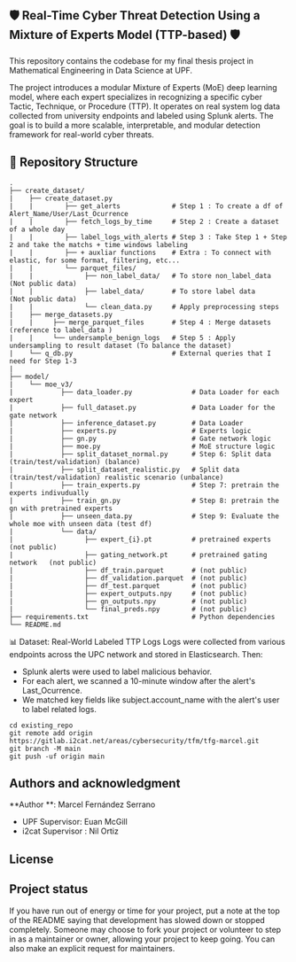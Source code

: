 ## 🛡️ Real-Time Cyber Threat Detection Using a Mixture of Experts Model (TTP-based) 🛡️

This repository contains the codebase for my final thesis project in Mathematical Engineering in Data Science at UPF.

The project introduces a modular Mixture of Experts (MoE) deep learning model, where each expert specializes in recognizing a specific cyber Tactic, Technique, or Procedure (TTP). It operates on real system log data collected from university endpoints and labeled using Splunk alerts. The goal is to build a more scalable, interpretable, and modular detection framework for real-world cyber threats.


## 📂 Repository Structure

```
.
├── create_dataset/        
|    ├── create_dataset.py 
|    |        ├── get_alerts             # Step 1 : To create a df of Alert_Name/User/Last_Ocurrence     
|    |        ├── fetch_logs_by_time     # Step 2 : Create a dataset of a whole day 
|    |        ├── label_logs_with_alerts # Step 3 : Take Step 1 + Step 2 and take the matchs + time windows labeling
|    |        ├── + auxliar functions    # Extra : To connect with elastic, for some format, filtering, etc...
|    |        └── parquet_files/  
|    |             ├── non_label_data/   # To store non_label_data   (Not public data)
|    |             ├── label_data/       # To store label data       (Not public data)
|    |             └── clean_data.py     # Apply preprocessing steps    
|    ├── merge_datasets.py
|    |     ├── merge_parquet_files       # Step 4 : Merge datasets (reference to label_data )
|    |     └── undersample_benign_logs   # Step 5 : Apply undersampling to result dataset (To balance the dataset)
|    └── q_db.py                         # External queries that I need for Step 1-3
|   
├── model/   
|    └── moe_v3/
|            ├── data_loader.py               # Data Loader for each expert
|            ├── full_dataset.py              # Data Loader for the gate network
|            ├── inference_dataset.py         # Data Loader
|            ├── experts.py                   # Experts logic
|            ├── gn.py                        # Gate network logic
|            ├── moe.py                       # MoE structure logic
|            ├── split_dataset_normal.py      # Step 6: Split data (train/test/validation) (balance) 
|            ├── split_dataset_realistic.py   # Split data (train/test/validation) realistic scenario (unbalance)
|            ├── train_experts.py             # Step 7: pretrain the experts indivudually 
|            ├── train_gn.py                  # Step 8: pretrain the gn with pretrained experts
|            ├── unseen_data.py               # Step 9: Evaluate the whole moe with unseen data (test df)
|            └── data/
|                  ├── expert_{i}.pt          # pretrained experts          (not public)
|                  ├── gating_network.pt      # pretrained gating network   (not public)
|                  ├── df_train.parquet       # (not public)
|                  ├── df_validation.parquet  # (not public)
|                  ├── df_test.parquet        # (not public)
|                  ├── expert_outputs.npy     # (not public)
|                  ├── gn_outputs.npy         # (not public)
|                  └── final_preds.npy        # (not public)
├── requirements.txt                          # Python dependencies
└── README.md 
```

📊 Dataset: Real-World Labeled TTP Logs
Logs were collected from various endpoints across the UPC network and stored in Elasticsearch. Then:

- Splunk alerts were used to label malicious behavior.
- For each alert, we scanned a 10-minute window after the alert's Last_Ocurrence.
- We matched key fields like subject.account_name with the alert's user to label related logs.




```
cd existing_repo
git remote add origin https://gitlab.i2cat.net/areas/cybersecurity/tfm/tfg-marcel.git
git branch -M main
git push -uf origin main
```

## Authors and acknowledgment
**Author **: Marcel Fernández Serrano
- UPF Supervisor: Euan McGill
- i2cat Supervisor : Nil Ortiz
## License

## Project status
If you have run out of energy or time for your project, put a note at the top of the README saying that development has slowed down or stopped completely. Someone may choose to fork your project or volunteer to step in as a maintainer or owner, allowing your project to keep going. You can also make an explicit request for maintainers.
